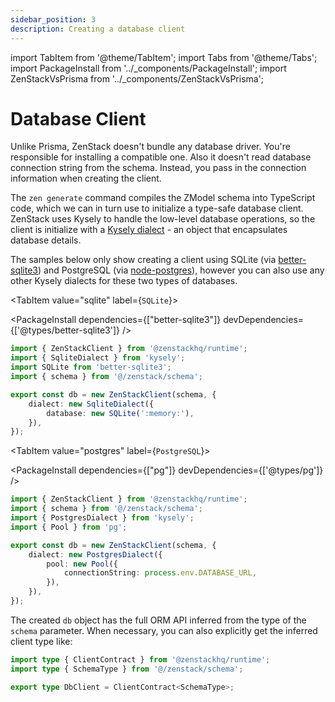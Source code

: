 ```yaml
---
sidebar_position: 3
description: Creating a database client
---
```


import TabItem from '@theme/TabItem';
import Tabs from '@theme/Tabs';
import PackageInstall from '../_components/PackageInstall';
import ZenStackVsPrisma from '../_components/ZenStackVsPrisma';

# Database Client

<ZenStackVsPrisma>
Unlike Prisma, ZenStack doesn't bundle any database driver. You're responsible for installing a compatible one. Also it doesn't read database connection string from the schema. Instead, you pass in the connection information when creating the client.
</ZenStackVsPrisma>

The `zen generate` command compiles the ZModel schema into TypeScript code, which we can in turn use to initialize a type-safe database client. ZenStack uses Kysely to handle the low-level database operations, so the client is initialize with a [Kysely dialect](https://kysely.dev/docs/dialects) - an object that encapsulates database details.

The samples below only show creating a client using SQLite (via [better-sqlite3](https://github.com/WiseLibs/better-sqlite3)) and PostgreSQL (via [node-postgres](https://github.com/brianc/node-postgres)), however you can also use any other Kysely dialects for these two types of databases.

<Tabs>

<TabItem value="sqlite" label={`SQLite`}>

<PackageInstall dependencies={["better-sqlite3"]} devDependencies={['@types/better-sqlite3']} />

```ts title='db.ts'
import { ZenStackClient } from '@zenstackhq/runtime';
import { SqliteDialect } from 'kysely';
import SQLite from 'better-sqlite3';
import { schema } from '@/zenstack/schema';

export const db = new ZenStackClient(schema, {
    dialect: new SqliteDialect({
        database: new SQLite(':memory:'),
    }),
});
```
</TabItem>

<TabItem value="postgres" label={`PostgreSQL`}>

<PackageInstall dependencies={["pg"]} devDependencies={['@types/pg']} />

```ts title='db.ts'
import { ZenStackClient } from '@zenstackhq/runtime';
import { schema } from '@/zenstack/schema';
import { PostgresDialect } from 'kysely';
import { Pool } from 'pg';

export const db = new ZenStackClient(schema, {
    dialect: new PostgresDialect({
        pool: new Pool({
            connectionString: process.env.DATABASE_URL,
        }),
    }),
});
```
</TabItem>

</Tabs>

The created `db` object has the full ORM API inferred from the type of the `schema` parameter. When necessary, you can also explicitly get the inferred client type like:

```ts
import type { ClientContract } from '@zenstackhq/runtime';
import type { SchemaType } from '@/zenstack/schema';

export type DbClient = ClientContract<SchemaType>;
```
